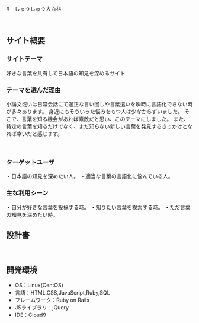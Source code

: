 #　しゅうしゅう大百科
<!--ここにアプリ名を入力-->
​
## サイト概要
### サイトテーマ
<!--何を『目的』とし、どのような『分類』なのかを簡潔に書く-->
好きな言葉を共有して日本語の知見を深めるサイト
​
### テーマを選んだ理由
<!--なぜこのようなテーマにしたかを説明する-->
小論文或いは日常会話にて適正な言い回しや言葉遣いを瞬時に言語化できない時が多々あります。
身近にもそういった悩みをもつ人は少なからずいました。
そこで、言葉を知る機会があれば素敵だと思い、このテーマにしました。
また、特定の言葉を知るだけでなく、まだ知らない新しい言葉を発見するきっかけとなれば幸いだと感じます。

​
### ターゲットユーザ
<!--誰に使ってもらうかを具体的に記載する-->
・日本語の知見を深めたい人。
・適当な言葉の言語化に悩んでいる人。
​
### 主な利用シーン
<!--どのような時に使うのかの状況を記載すること-->
・自分が好きな言葉を投稿する時。
・知りたい言葉を検索する時。
・ただ言葉の知見を深めたい時。
​
## 設計書
<!--テーマを設定・提出する時点では不要です-->

<!--↓実装機能リストURL-->
<!--https://docs.google.com/spreadsheets/d/1lwJkQdNDXVHInNOH2GU8W6Oe3QA8uoOOCAwKlQgUHVo/edit?usp=sharing-->

​
## 開発環境
- OS：Linux(CentOS)
- 言語：HTML,CSS,JavaScript,Ruby,SQL
- フレームワーク：Ruby on Rails
- JSライブラリ：jQuery
- IDE：Cloud9
​